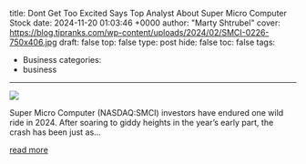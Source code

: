 title: Dont Get Too Excited Says Top Analyst About Super Micro Computer Stock
date: 2024-11-20 01:03:46 +0000
author: "Marty Shtrubel"
cover: https://blog.tipranks.com/wp-content/uploads/2024/02/SMCI-0226-750x406.jpg
draft: false
top: false
type: post
hide: false
toc: false
tags:
  - Business
categories:
  - business
---

![](https://blog.tipranks.com/wp-content/uploads/2024/02/SMCI-0226-750x406.jpg)

Super Micro Computer (NASDAQ:SMCI) investors have endured one wild ride in 2024. After soaring to giddy heights in the year’s early part, the crash has been just as...

[read more](https://www.tipranks.com/news/dont-get-too-excited-says-top-analyst-about-super-micro-computer-stock)
